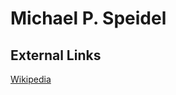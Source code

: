 # Michael P. Speidel
## External Links
[Wikipedia](https://en.wikipedia.org/wiki/Michael-P.-Speidel)